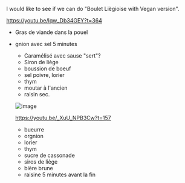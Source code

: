 
I would like to see if we can do "Boulet Liègioise with Vegan version".




https://youtu.be/Iqw_Db34GEY?t=364
- Gras de viande dans la pouel
- gnion avec sel 5 minutes
  - Caramélisé avec sause  "sert"?
  - Siron de liège
  - boussion de boeuf
  - sel poivre, lorier
  - thym
  - moutar à l'ancien
  - raisin sec.
  
  
  ![image](https://github.com/EloiStree/2022_06_28_MyCookBook/assets/20149493/c1a52bfe-c0b4-4a81-8c48-1c76e4177ccf)

  https://youtu.be/_XuU_NPB3Cw?t=157
  - bueurre
  - orgnion
  - lorier
  - thym
  - sucre de cassonade
  - siros de liège
  - bière brune
  - raisine 5 minutes avant la fin
